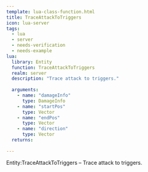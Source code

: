 ```yaml
---
template: lua-class-function.html
title: TraceAttackToTriggers
icon: lua-server
tags:
  - lua
  - server
  - needs-verification
  - needs-example
lua:
  library: Entity
  function: TraceAttackToTriggers
  realm: server
  description: "Trace attack to triggers."
  
  arguments:
    - name: "damageInfo"
      type: DamageInfo
    - name: "startPos"
      type: Vector
    - name: "endPos"
      type: Vector
    - name: "direction"
      type: Vector
  returns:
    
---
```


<div class="lua__search__keywords">
Entity:TraceAttackToTriggers &#x2013; Trace attack to triggers.
</div>
